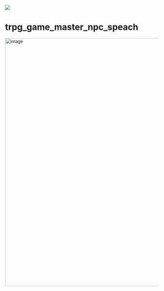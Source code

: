 <img src="https://capsule-render.vercel.app/api?type=Venom&color=timeAuto&height=300&section=header&text=GPT%20NPC_Dialogue_generator&fontSize=60" />

# trpg_game_master_npc_speach

<img width="810" alt="image" src="https://github.com/user-attachments/assets/3a54d10e-38c3-4086-a7a4-e2b49f550832">

